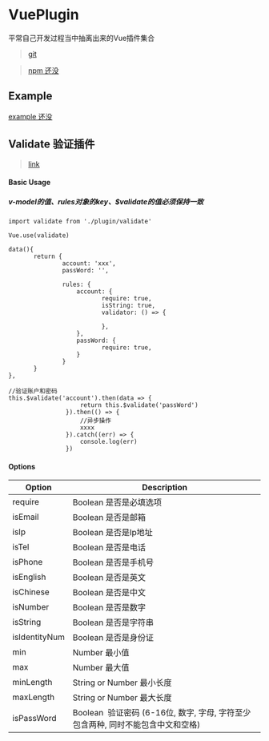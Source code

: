 # VuePlugin

平常自己开发过程当中抽离出来的Vue插件集合

> [git](https://github.com/ishareme/VuePlugin)

> [npm 还没]()

## Example

[example 还没]()

## Validate 验证插件
> [link](https://github.com/ishareme/VuePlugin)

#### Basic Usage

##### v-model的值、rules对象的key、$validate的值必须保持一致

```
import validate from './plugin/validate'

Vue.use(validate)

data(){
       return {
               account: 'xxx',
               passWord: '',
       
               rules: {
                   account: {
                          require: true,
                          isString: true,
                          validator: () => {
       
                          },
                   },
                   passWord: {
                          require: true,
                   }
               }
       }
},

//验证账户和密码
this.$validate('account').then(data => {
                    return this.$validate('passWord')
                }).then(() => {
                    //异步操作
                    xxxx
                }).catch((err) => {
                    console.log(err)
                })
```
 
 #### Options
 
  |Option|Description 
  |----- |---------- 
  |require|Boolean  是否是必填选项  
  |isEmail|Boolean 是否是邮箱   
  |isIp|Boolean 是否是Ip地址    
  |isTel| Boolean  是否是电话   
  |isPhone| Boolean  是否是手机号     
  |isEnglish| Boolean  是否是英文    
  |isChinese| Boolean    是否是中文   
  |isNumber|Boolean 是否是数字 
  |isString|Boolean 是否是字符串
  |isIdentityNum|Boolean 是否是身份证 
  |min|Number 最小值 
  |max|Number 最大值 
  |minLength|String or Number  最小长度 
  |maxLength|String or Number  最大长度  
  |isPassWord|Boolean  验证密码 (6-16位, 数字, 字母, 字符至少包含两种, 同时不能包含中文和空格)
